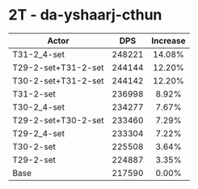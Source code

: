 # 2T - da-yshaarj-cthun
| Actor | DPS | Increase |
|---|:---:|:---:|
|T31-2_4-set|248221|14.08%|
|T29-2-set+T31-2-set|244144|12.20%|
|T30-2-set+T31-2-set|244142|12.20%|
|T31-2-set|236998|8.92%|
|T30-2_4-set|234277|7.67%|
|T29-2-set+T30-2-set|233460|7.29%|
|T29-2_4-set|233304|7.22%|
|T30-2-set|225508|3.64%|
|T29-2-set|224887|3.35%|
|Base|217590|0.00%|
